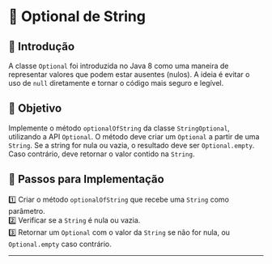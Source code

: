 # 📌 Optional de String

## 📝 Introdução
A classe `Optional` foi introduzida no Java 8 como uma maneira de representar valores que podem estar ausentes (nulos). A ideia é evitar o uso de `null` diretamente e tornar o código mais seguro e legível.

## 🎯 Objetivo
Implemente o método `optionalOfString` da classe `StringOptional`, utilizando a API `Optional`. O método deve criar um `Optional` a partir de uma `String`. Se a string for nula ou vazia, o resultado deve ser `Optional.empty`. Caso contrário, deve retornar o valor contido na `String`.

## 🔧 Passos para Implementação
1️⃣ Criar o método `optionalOfString` que recebe uma `String` como parâmetro.  
2️⃣ Verificar se a `String` é nula ou vazia.  
3️⃣ Retornar um `Optional` com o valor da `String` se não for nula, ou `Optional.empty` caso contrário.

---
